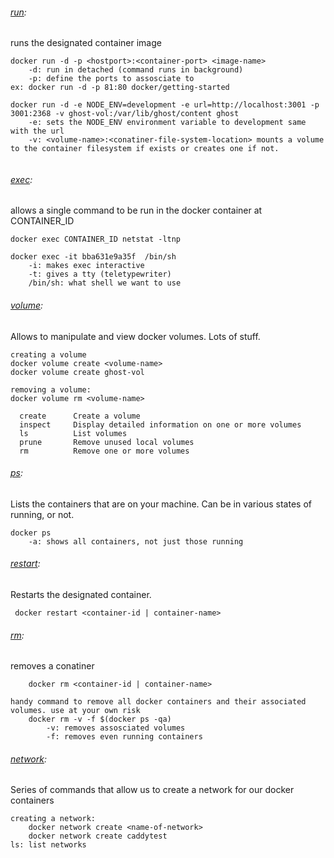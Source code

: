 ###### [run](https://docs.docker.com/reference/cli/docker/container/run/): 
runs the designated container image
```
docker run -d -p <hostport>:<container-port> <image-name>
	-d: run in detached (command runs in background)
	-p: define the ports to assosciate to
ex: docker run -d -p 81:80 docker/getting-started

docker run -d -e NODE_ENV=development -e url=http://localhost:3001 -p 3001:2368 -v ghost-vol:/var/lib/ghost/content ghost
	-e: sets the NODE_ENV environment variable to development same with the url
	-v: <volume-name>:<conatiner-file-system-location> mounts a volume to the container filesystem if exists or creates one if not.
	
```
###### [exec](https://docs.docker.com/reference/cli/docker/container/exec/): 
allows a single command to be run in the docker container at CONTAINER_ID 
```
docker exec CONTAINER_ID netstat -ltnp

docker exec -it bba631e9a35f  /bin/sh
	-i: makes exec interactive
	-t: gives a tty (teletypewriter)
	/bin/sh: what shell we want to use
```

###### [volume]():
Allows to manipulate and view docker volumes. Lots of stuff.
```
creating a volume
docker volume create <volume-name>
docker volume create ghost-vol

removing a volume:
docker volume rm <volume-name> 

  create      Create a volume
  inspect     Display detailed information on one or more volumes
  ls          List volumes
  prune       Remove unused local volumes
  rm          Remove one or more volumes
```

###### [ps]():
Lists the containers that are on your machine. Can be in various states of running, or not.
```
docker ps
	-a: shows all containers, not just those running
```

###### [restart]():
Restarts the designated container.
```
 docker restart <container-id | container-name>
```

###### [rm](https://docs.docker.com/reference/cli/docker/container/rm/):
removes a conatiner
```
	docker rm <container-id | container-name>

handy command to remove all docker containers and their associated volumes. use at your own risk
	docker rm -v -f $(docker ps -qa)
		-v: removes assosciated volumes
		-f: removes even running containers
```

###### [network](https://docs.docker.com/reference/cli/docker/network/):
Series of commands that allow us to create a network for our docker containers
```
creating a network:
	docker network create <name-of-network>
	docker network create caddytest
ls: list networks
```